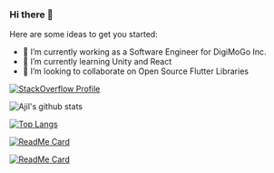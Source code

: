 

### Hi there 👋

<!--
**ajilo297/ajilo297** is a ✨ _special_ ✨ repository because its `README.md` (this file) appears on your GitHub profile.
-->

Here are some ideas to get you started:

- 🔭 I’m currently working as a Software Engineer for DigiMoGo Inc.
- 🌱 I’m currently learning Unity and React
- 👯 I’m looking to collaborate on Open Source Flutter Libraries

[![StackOverflow Profile](https://stackoverflow.com/users/flair/6891637.png?theme=clean)](https://stackoverflow.com/users/6891637/ajil-o)

![Ajil's github stats](https://github-readme-stats.vercel.app/api?username=ajilo297&show_icons=true&theme=buefy)

[![Top Langs](https://github-readme-stats.vercel.app/api/top-langs/?username=ajilo297&layout=compact&theme=buefy)](https://github.com/ajilo297/github-readme-stats)

[![ReadMe Card](https://github-readme-stats.vercel.app/api/pin/?username=ajilo297&repo=Flutter-Dotted-Border&theme=buefy)](https://github.com/ajilo297/Flutter-Dotted-Border)

[![ReadMe Card](https://github-readme-stats.vercel.app/api/pin/?username=ajilo297&repo=flutter_tree_view&theme=buefy)](https://github.com/ajilo297/flutter_tree_view)
